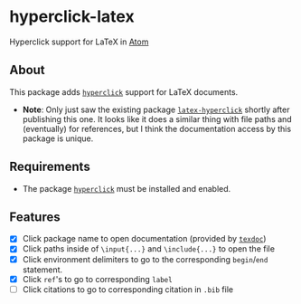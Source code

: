 # hyperclick-latex

Hyperclick support for LaTeX in [Atom](https://atom.io/)

## About

This package adds [`hyperclick`](https://atom.io/packages/hyperclick) support for LaTeX documents.

- **Note**: Only just saw the existing package [`latex-hyperclick`](https://atom.io/packages/latex-hyperclick) shortly after publishing this one. It looks like it does a similar thing with file paths and (eventually) for references, but I think the documentation access by this package is unique.

## Requirements

- The package [`hyperclick`](https://atom.io/packages/hyperclick) must be installed and enabled.

## Features

- [X] Click package name to open documentation (provided by [`texdoc`](https://www.tug.org/texdoc/))
- [X] Click paths inside of `\input{...}` and `\include{...}` to open the file
- [X] Click environment delimiters to go to the corresponding `begin`/`end` statement.
- [X] Click `ref`'s to go to corresponding `label`
- [ ] Click citations to go to corresponding citation in `.bib` file
